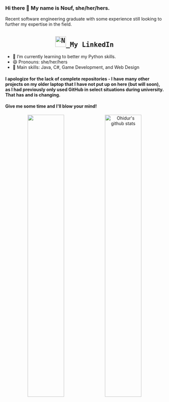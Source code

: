 ### Hi there 👋 My name is Nouf, she/her/hers. 
Recent software engineering graduate with some experience still looking to further my expertise in the field.
<h2 align="center">
  <samp>
  <a href="https://www.linkedin.com/in/nouf-alsalem-a3b041155/">
  <img  alt="Nouf's Linkdein" width="34px" src="https://blog.waalaxy.com/wp-content/uploads/2021/01/index.png" /> </a> My LinkedIn
</h2>

- 🌱 I’m currently learning to better my Python skills. 
- 😄 Pronouns: she/her/hers
- 🤩 Main skills: Java, C#, Game Development, and Web Design

#### I apologize for the lack of complete repositories - I have many other projects on my older laptop that I have not put up on here (but will soon), as I had previously only used GitHub in select situations during university. That has and is changing. 
  #### Give me some time and I'll blow your mind!
  
<p align="center">
  <img width="48%"  align="center" src="https://github-readme-stats.vercel.app/api/top-langs/?username=noufalsalem&theme=vue-dark&hide_langs_below=1&layout=compact" />
  <img width="48%"  align="center" src="https://github-readme-stats.vercel.app/api?username=noufalsalem&show_icons=true&theme=vue-dark&line_height=31" alt="Ohidur's github stats"/>
</p>
